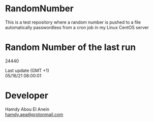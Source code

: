 # RandomNumber    
This is a test repository where a random number is pushed to a file automatically passwordless from a cron job in my Linux CentOS server    
# Random Number of the last run   
24440
      
Last update (GMT +1)    
05/16/21 08:00:01
# Developer    
Hamdy Abou El Anein   
hamdy.aea@protonmail.com
